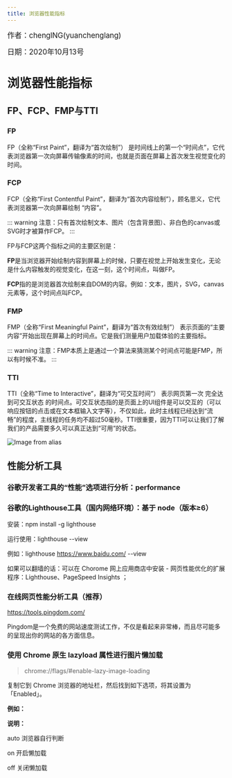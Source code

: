 ```yaml
---
title: 浏览器性能指标
---
```


<big>作者：chenglNG(yuanchenglang)</big>

<big>日期：2020年10月13号</big>

# 浏览器性能指标

## FP、FCP、FMP与TTI

### FP

FP（全称“First Paint”，翻译为“首次绘制”） 是时间线上的第一个“时间点”，它代表浏览器第一次向屏幕传输像素的时间，也就是页面在屏幕上首次发生视觉变化的时间。

### FCP

FCP（全称“First Contentful Paint”，翻译为“首次内容绘制”），顾名思义，它代表浏览器第一次向屏幕绘制 “内容”。

::: warning
注意：只有首次绘制文本、图片（包含背景图）、非白色的canvas或SVG时才被算作FCP。
:::

FP与FCP这两个指标之间的主要区别是：

**FP**是当浏览器开始绘制内容到屏幕上的时候，只要在视觉上开始发生变化，无论是什么内容触发的视觉变化，在这一刻，这个时间点，叫做FP。

**FCP**指的是浏览器首次绘制来自DOM的内容。例如：文本，图片，SVG，canvas元素等，这个时间点叫FCP。

### FMP

FMP（全称“First Meaningful Paint”，翻译为“首次有效绘制”） 表示页面的“主要内容”开始出现在屏幕上的时间点。它是我们测量用户加载体验的主要指标。

::: warning
注意：FMP本质上是通过一个算法来猜测某个时间点可能是FMP，所以有时候不准。
:::

### TTI

TTI（全称“Time to Interactive”，翻译为“可交互时间”） 表示网页第一次 完全达到可交互状态 的时间点。可交互状态指的是页面上的UI组件是可以交互的（可以响应按钮的点击或在文本框输入文字等），不仅如此，此时主线程已经达到“流畅”的程度，主线程的任务均不超过50毫秒。TTI很重要，因为TTI可以让我们了解我们的产品需要多久可以真正达到“可用”的状态。

![Image from alias](~@images/sidebar/browers/渲染阶段图.jpg)

## 性能分析工具

### 谷歌开发者工具的“性能”选项进行分析：performance



### 谷歌的Lighthouse工具（国内网络环境）：基于 node（版本≥6）

安装：npm install -g lighthouse

运行使用：lighthouse <url> --view

例如：lighthouse https://www.baidu.com/ --view

如果可以翻墙的话：可以在 Chorome 网上应用商店中安装 - 网页性能优化的扩展程序：Lighthouse、PageSpeed Insights ；



### 在线网页性能分析工具（推荐）

https://tools.pingdom.com/

Pingdom是一个免费的网站速度测试工作，不仅是看起来非常棒，而且尽可能多的呈现出你的网站的各方面信息。



### 使用 Chrome 原生 lazyload 属性进行图片懒加载

> chrome://flags/#enable-lazy-image-loading

复制它到 Chrome 浏览器的地址栏，然后找到如下选项，将其设置为「Enabled」。

**例如：**<img src="具体图片" alt="" lazyload="on">

**说明：**

auto 浏览器自行判断

on 开启懒加载

off 关闭懒加载







